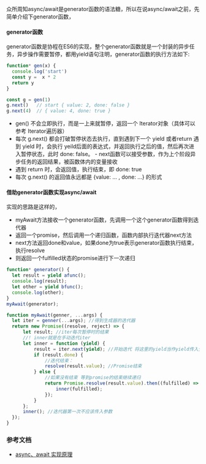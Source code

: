 众所周知async/await是generator函数的语法糖，所以在说async/await之前，先简单介绍下generator函数，

#### generator函数

generator函数是协程在ES6的实现，整个generator函数就是一个封装的异步任务，异步操作需要暂停，都用yield语句注明，generator函数的执行方法如下:

```JavaScript
function* gen(x) {
  console.log('start')
  const y =  x * 2
  return y
}

const g = gen(1)
g.next()   // start { value: 2, done: false }
g.next(4)  // { value: 4, done: true }
```
- gen()​ 不会立即执行，而是一上来就暂停，返回一个 ​Iterator ​对象（具体可以参考 Iterator遍历器）
- 每次​ g.next() ​都会打破暂停状态去执行，直到遇到下一个​ yield ​或者 ​return​
遇到​ yield ​时，会执行 ​yeild​ 后面的表达式，并返回执行之后的值，然后再次进入暂停状态，此时​ done: false​。
​- next​ 函数可以接受参数，作为上个阶段异步任务的返回结果，被函数体内的变量接收
- 遇到​ return ​时，会返回值，执行结束，即 ​done: true​
- 每次​ g.next() ​的返回值永远都是 ​{value: ... , done: ...} ​的形式

#### 借助generator函数实现async/await

实现的思路是这样的，
 - myAwait方法接收一个generator函数，先调用一个这个generator函数得到迭代器
 - 返回一个promise，然后调用一个递归函数，函数内部执行迭代器next方法
 - next方法返回done和value，如果done为true表示generator函数执行结束，执行resolve
 - 则返回一个fulfilled状态的promise进行下一次递归

```JavaScript
function* generator() {
  let result = yield afunc();
  console.log(result);
  let other = yield bfunc();
  console.log(other);
}
myAwait(generator);

function myAwait(genner, ...args) {
  let iter = genner(...args); //得到生成器的迭代器
  return new Promise((resolve, reject) => {
      let result; //iter每次暂停时的结果
      //! inner就是在手动迭代iter
      let inner = function (yield) {
          result = iter.next(yield); //开始迭代 将这里的yield当作yield传入生成器
          if (result.done) {
              //迭代结束：
              resolve(result.value); //Promise结束
          } else {
              //如果没有结束 等到promise的结束继续递归
              return Promise.resolve(result.value).then((fulfilled) => {
                  inner(fulfilled);
              });
          }
      };
      inner(); //迭代器第一次不应该传入参数
  });
}

```

### 参考文档

- [async、await 实现原理](https://zhuanlan.zhihu.com/p/115112361)
